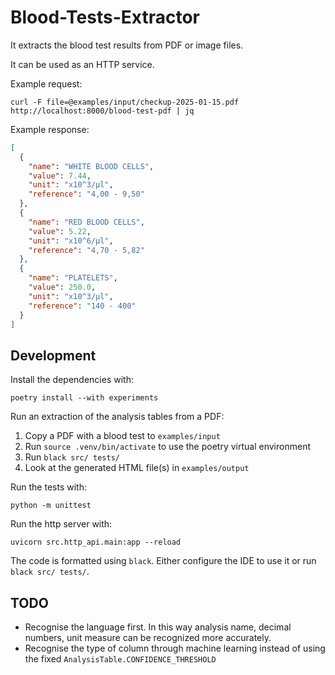# Blood-Tests-Extractor

It extracts the blood test results from PDF or image files.

It can be used as an HTTP service.

Example request:

```shell
curl -F file=@examples/input/checkup-2025-01-15.pdf http://localhost:8000/blood-test-pdf | jq
```

Example response:

```json
[
  {
    "name": "WHITE BLOOD CELLS",
    "value": 7.44,
    "unit": "x10^3/µl",
    "reference": "4,00 - 9,50"
  },
  {
    "name": "RED BLOOD CELLS",
    "value": 5.22,
    "unit": "x10^6/µl",
    "reference": "4,70 - 5,82"
  },
  {
    "name": "PLATELETS",
    "value": 250.0,
    "unit": "x10^3/µl",
    "reference": "140 - 400"
  }
]
```

## Development

Install the dependencies with:

```shell
poetry install --with experiments
```

Run an extraction of the analysis tables from a PDF:

1. Copy a PDF with a blood test to `examples/input`
2. Run `source .venv/bin/activate` to use the poetry virtual environment
3. Run `black src/ tests/`
4. Look at the generated HTML file(s) in `examples/output` 

Run the tests with:

```shell
python -m unittest
```

Run the http server with:

```shell
uvicorn src.http_api.main:app --reload
```

The code is formatted using `black`. Either configure the IDE to use it or run `black src/ tests/`. 

## TODO
* Recognise the language first. In this way analysis name, decimal numbers, unit measure can be recognized more accurately.
* Recognise the type of column through machine learning instead of using the fixed `AnalysisTable.CONFIDENCE_THRESHOLD` 